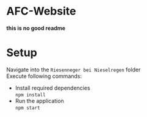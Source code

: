 # AFC-Website
<b> this is no good readme </b>

# Setup
Navigate into the `Riesenneger bei Nieselregen` folder  
Execute following commands:  
* Install required dependencies  
``npm install``
* Run the application   
``npm start`` 
